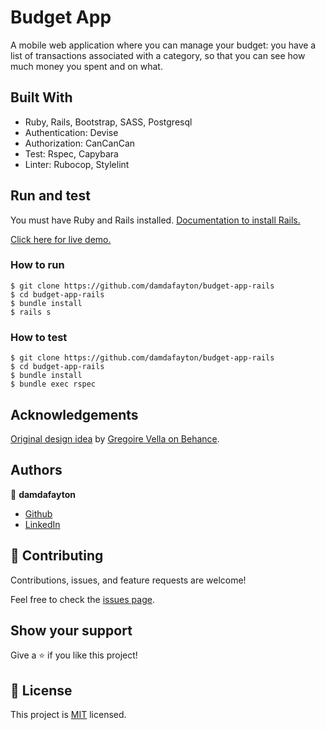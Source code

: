 # Budget App

A mobile web application where you can manage your budget: you have a list of transactions associated with a category, so that you can see how much money you spent and on what.

## Built With

- Ruby, Rails, Bootstrap, SASS, Postgresql
- Authentication: Devise
- Authorization: CanCanCan
- Test: Rspec, Capybara
- Linter: Rubocop, Stylelint


## Run and test
You must have Ruby and Rails installed.
[Documentation to install Rails.](https://guides.rubyonrails.org/v5.0/getting_started.html)

[Click here for live demo.](https://damdafayton-budget.herokuapp.com/)

### How to run

```
$ git clone https://github.com/damdafayton/budget-app-rails
$ cd budget-app-rails
$ bundle install
$ rails s
```

### How to test
```
$ git clone https://github.com/damdafayton/budget-app-rails
$ cd budget-app-rails
$ bundle install
$ bundle exec rspec
```

## Acknowledgements

[Original design idea](https://www.behance.net/gallery/19759151/Snapscan-iOs-design-and-branding?tracking_source=) by [Gregoire Vella on Behance](https://www.behance.net/gregoirevella).

## Authors

👤 **damdafayton**

- [Github](https://github.com/damdafayton)
- [LinkedIn](https://linkedin.com/in/damdafayton)


## 🤝 Contributing

Contributions, issues, and feature requests are welcome!

Feel free to check the [issues page](../../issues/).


## Show your support

Give a ⭐️ if you like this project!


## 📝 License

This project is [MIT](./MIT.md) licensed.

